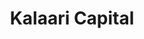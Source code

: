 ---
layout: firm_page
title: "Kalaari Capital"
id: "kalaari.com"
permalink: "/kalaaricapitalkalaari.com/"
website: "https://www.kalaari.com"
offices: "Bengaluru (India)"
investment_stages: "Seed, Series A, Series B"
portfolio_companies: "ElasticRun, Eloelo, Zluri, ByteXL, Aeria, Digantara, SimpliContract, Portl, Dream11, GoSwift, POPxo"
portfolio_link: "https://kalaari.com/portfolio/"
investment_markets: "Fintech, SaaS"
founded_year: "2006"
description: "Kalaari Capital is an early-stage, technology-focused venture capital firm investing in Seed and Series A startups. They empower entrepreneurs to build solutions reshaping how Indians live, work, consume, and transact, aiming to play a vital role in India's startup ecosystem."
linkedin: "https://www.linkedin.com/company/kalaari-capital"
twitter: "https://twitter.com/Kalaari"
instagram: ""
team_page: "https://kalaari.com/kalaari-team/"
investor_type: "Venture Capital"
crunchbase: "https://www.crunchbase.com/organization/kalaari-capital"
pitchbook: ""

# SEO Optimization
meta_title: "Kalaari Capital - VC Firm - projectstartups.com"
meta_description: "Kalaari Capital, Kalaari Capital is an early-stage, technology-focused venture capital firm investing in Seed and Series A startups. They empower entrepreneurs to buil..."
meta_keywords: "Kalaari Capital, Fintech, SaaS, VC firm, venture capital, startup investor, projectstartups.com"
canonical_url: "https://vc.projectstartups.com/kalaaricapitalkalaari.com/"
---